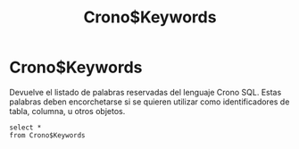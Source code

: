 ﻿---
SidebarGroup: index-metadata-views
title: Crono$Keywords
Autogenerated: true
---

# Crono$Keywords


Devuelve el listado de palabras reservadas del lenguaje Crono SQL. Estas palabras deben encorchetarse si se quieren utilizar como identificadores de tabla, columna, u otros objetos.

```
select *
from Crono$Keywords
```
